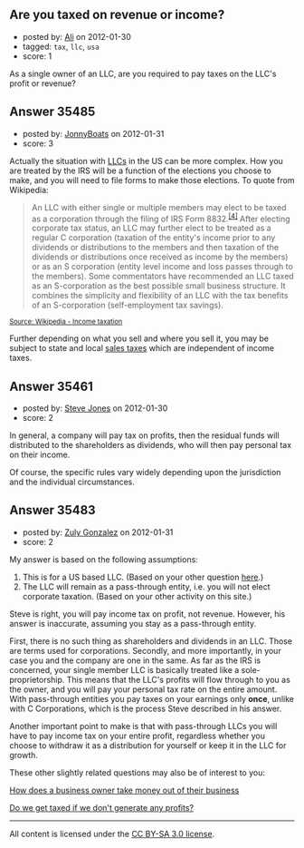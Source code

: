 ## Are you taxed on revenue or income?

- posted by: [Ali](https://stackexchange.com/users/-1/10248-ali) on 2012-01-30
- tagged: `tax`, `llc`, `usa`
- score: 1

As a single owner of an LLC, are you required to pay taxes on the LLC's profit or revenue?


## Answer 35485

- posted by: [JonnyBoats](https://stackexchange.com/users/-1/3100-jonnyboats) on 2012-01-31
- score: 3

<p>Actually the situation with <a href="http://en.wikipedia.org/wiki/Limited_liability_company" rel="nofollow">LLCs</a> in the US can be more complex. How you are treated by the IRS will be a function of the elections you choose to make, and you will need to file forms to make those elections. To quote from Wikipedia:</p>

<blockquote>
  <p>An LLC with either single or multiple members may elect to be taxed as a corporation through the filing of IRS Form 8832.<sup><a href="http://www.irs.gov/pub/irs-pdf/f8832.pdf" rel="nofollow">[4]</a></sup> After electing corporate tax status, an LLC may further elect to be treated as a regular C corporation (taxation of the entity's income prior to any dividends or distributions to the members and then taxation of the dividends or distributions once received as income by the members) or as an S corporation (entity level income and loss passes through to the members). Some commentators have recommended an LLC taxed as an S-corporation as the best possible small business structure. It combines the simplicity and flexibility of an LLC with the tax benefits of an S-corporation (self-employment tax savings).  </p>
</blockquote>

<p><sub><a href="http://en.wikipedia.org/wiki/Limited_liability_company#Income_taxation" rel="nofollow">Source: Wikipedia - Income taxation</a></sub></p>

<p>Further depending on what you sell and where you sell it, you may be subject to state and local <a href="http://en.wikipedia.org/wiki/Sales_tax" rel="nofollow">sales taxes</a> which are independent of income taxes.</p>



## Answer 35461

- posted by: [Steve Jones](https://stackexchange.com/users/-1/12985-steve-jones) on 2012-01-30
- score: 2

In general, a company will pay tax on profits, then the residual funds will distributed to the shareholders as dividends, who will then pay personal tax on their income.

Of course, the specific rules vary widely depending upon the jurisdiction and the individual circumstances.


## Answer 35483

- posted by: [Zuly Gonzalez](https://stackexchange.com/users/-1/2692-zuly-gonzalez) on 2012-01-31
- score: 2

<p>My answer is based on the following assumptions:</p>

<ol>
<li>This is for a US based LLC. (Based on your other question <a href="http://answers.onstartups.com/questions/35454/taxes-on-non-us-resident-llc-owner">here</a>.) </li>
<li>The LLC will remain as a pass-through entity, i.e. you will not elect corporate taxation. (Based on your other activity on this site.)</li>
</ol>

<p>Steve is right, you will pay income tax on profit, not revenue. However, his answer is inaccurate, assuming you stay as a pass-through entity.</p>

<p>First, there is no such thing as shareholders and dividends in an LLC. Those are terms used for corporations. Secondly, and more importantly, in your case you and the company are one in the same. As far as the IRS is concerned, your single member LLC is basically treated like a sole-proprietorship. This means that the LLC's profits will flow through to you as the owner, and you will pay your personal tax rate on the entire amount. With pass-through entities you pay taxes on your earnings only <strong>once</strong>, unlike with C Corporations, which is the process Steve described in his answer.</p>

<p>Another important point to make is that with pass-through LLCs you will have to pay income tax on your entire profit, regardless whether you choose to withdraw it as a distribution for yourself or keep it in the LLC for growth.</p>

<p>These other slightly related questions may also be of interest to you: </p>

<p><a href="http://answers.onstartups.com/questions/14909/how-does-a-business-owner-take-money-out-of-their-business">How does a business owner take money out of their business</a></p>

<p><a href="http://answers.onstartups.com/questions/11054/do-we-get-taxed-if-we-dont-generate-any-profits">Do we get taxed if we don&#39;t generate any profits?</a></p>




---

All content is licensed under the [CC BY-SA 3.0 license](https://creativecommons.org/licenses/by-sa/3.0/).
